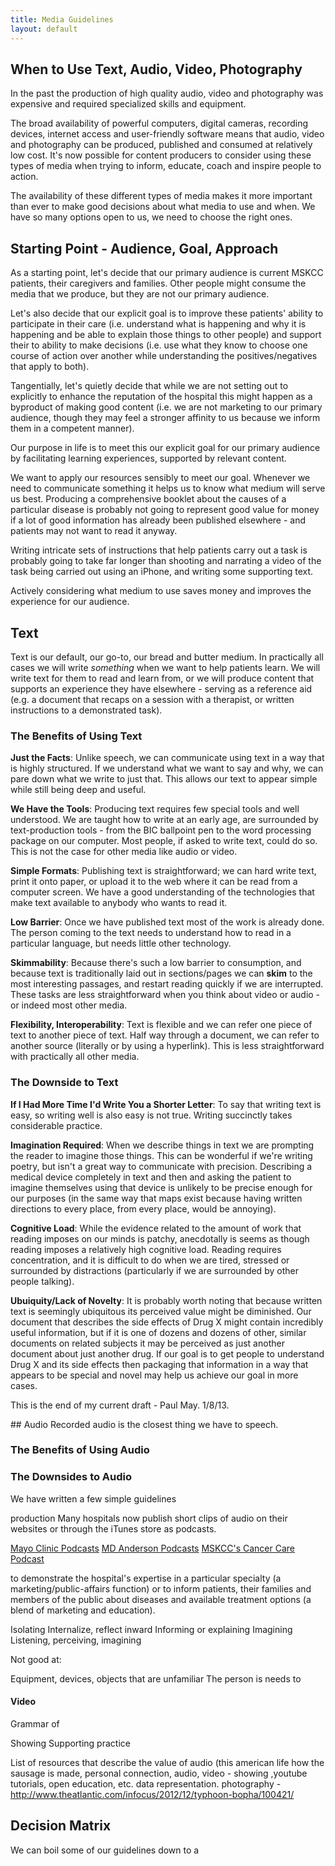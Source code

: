 ```yaml
---
title: Media Guidelines
layout: default
---
```


## When to Use Text, Audio, Video, Photography
In the past the production of high quality audio, video and photography was expensive and required specialized skills and equipment.  

The broad availability of powerful computers, digital cameras, recording devices, internet access and user-friendly software means that audio, video and photography can be produced, published and consumed at relatively low cost. It's now possible for content producers to consider using these types of media when trying to inform, educate, coach and inspire people to action. 

The availability of these different types of media makes it more important than ever to make good decisions about what media to use and when. We have so many options open to us, we need to choose the right ones.

## Starting Point - Audience, Goal, Approach
As a starting point, let's decide that our primary audience is current MSKCC patients, their caregivers and families. Other people might consume the media that we produce, but they are not our primary audience. 

Let's also decide that our explicit goal is to improve these patients' ability to participate in their care (i.e. understand what is happening and why it is happening and be able to explain those things to other people) and support their to ability to make decisions (i.e. use what they know to choose one course of action over another while understanding the positives/negatives that apply to both). 

Tangentially, let's quietly decide that while we are not setting out to explicitly to enhance the reputation of the hospital this might happen as a byproduct of making good content (i.e. we are not marketing to our primary audience, though they may feel a stronger affinity to us because we inform them in a competent manner).

Our purpose in life is to meet this our explicit goal for our primary audience by facilitating learning experiences, supported by relevant content. 

We want to apply our resources sensibly to meet our goal. Whenever we need to communicate something it helps us to know what medium will serve us best. Producing a comprehensive booklet about the causes of a particular disease is probably not going to represent good value for money if a lot of good information has already been published elsewhere - and patients may not want to read it anyway. 

Writing intricate sets of instructions that help patients carry out a task is probably going to take far longer than shooting and narrating a video of the task being carried out using an iPhone, and writing some supporting text. 

Actively considering what medium to use saves money and improves the experience for our audience. 

## Text
Text is our default, our go-to, our bread and butter medium. In practically all cases we will write *something* when we want to help patients learn. We will write text for them to read and learn from, or we will produce content that supports an experience they have elsewhere - serving as a reference aid (e.g. a document that recaps on a session with a therapist, or  written instructions to a demonstrated task).

### The Benefits of Using Text
**Just the Facts**: Unlike speech, we can communicate using text in a way that is highly structured. If we understand what we want to say and why, we can pare down what we write to just that. This allows our text to appear simple while still being deep and useful.

**We Have the Tools**: Producing text requires few special tools and well understood. We are taught how to write at an early age, are surrounded by text-production tools - from the BIC ballpoint pen to the word processing package on our computer. Most people, if asked to write text, could do so. This is not the case for other media like audio or video.

**Simple Formats**: Publishing text is straightforward; we can hard write text, print it onto paper, or upload it to the web where it can be read from a computer screen. We have a good understanding of the technologies that make text available to anybody who wants to read it.

**Low Barrier**: Once we have published text most of the work is already done. The person coming to the text needs to understand how to read in a particular language, but needs little other technology. 

**Skimmability**: Because there's such a low barrier to consumption, and because text is traditionally laid out in sections/pages we can **skim** to the most interesting passages, and restart reading quickly if we are interrupted. These tasks are less straightforward when you think about video or audio - or indeed most other media.

**Flexibility, Interoperability**: Text is flexible and we can refer one piece of text to another piece of text. Half way through a document, we can refer to another source (literally or by using a hyperlink). This is less straightforward with practically all other media.

### The Downside to Text
**If I Had More Time I'd Write You a Shorter Letter**: To say that writing text is easy, so writing well is also easy is not true. Writing succinctly takes considerable practice.

**Imagination Required**: When we describe things in text we are prompting the reader to imagine those things. This can be wonderful if we're writing poetry, but isn't a great way to communicate with precision. Describing a medical device completely in text and then and asking the patient to imagine themselves using that device is unlikely to be precise enough for our purposes (in the same way that maps exist because having written directions to every place, from every place, would be annoying).

**Cognitive Load**: While the evidence related to the amount of work that reading imposes on our minds is patchy, anecdotally is seems as though reading imposes a relatively high cognitive load. Reading requires concentration, and it is difficult to do when we are tired, stressed or surrounded by distractions (particularly if we are surrounded by other people talking).

**Ubuiquity/Lack of Novelty**: It is probably worth noting that because written text is seemingly ubiquitous its perceived value might be diminished. Our document that describes the side effects of Drug X might contain incredibly useful information, but if it is one of dozens and dozens of other, similar documents on related subjects it may be perceived as just another document about just another drug. If our goal is to get people to understand Drug X and its side effects then packaging that information in a way that appears to be special and novel may help us achieve our goal in more cases. 

<p class="dmz">This is the end of my current draft - Paul May. 1/8/13.</p>

<div class="outstanding invisible">
## Audio
Recorded audio is the closest thing we have to speech. 

### The Benefits of Using Audio


### The Downsides to Audio


We have written a few simple guidelines

production Many hospitals now publish short clips of audio on their websites or through the iTunes store as podcasts. 

<a href="http://podcasts.mayoclinic.org/">Mayo Clinic Podcasts</a>
<a href="http://www.mdanderson.org/publications/itunes-u/index.html">MD Anderson Podcasts</a>
<a href="http://www.mskcc.org/multimedia/podcast/cancer-care-podcast">MSKCC's Cancer Care Podcast</a>


to demonstrate the hospital's expertise in a particular specialty (a marketing/public-affairs function) or to inform patients, their families and members of the public about diseases and available treatment options (a blend of marketing and education).

Isolating
Internalize, reflect inward
Informing or explaining
Imagining
Listening, perceiving, imagining

Not good at:

Equipment, devices, objects that are unfamiliar
The person is needs to 

#### Video
Grammar of 

	
Showing
Supporting practice



List of resources that describe the value of audio (this american life how the sausage is made, personal connection, audio, video - showing	 ,youtube tutorials, open education, etc. data representation. photography - http://www.theatlantic.com/infocus/2012/12/typhoon-bopha/100421/


## Decision Matrix
We can boil some of our guidelines down to a 
</div>
